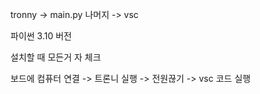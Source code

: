 tronny -> main.py
나머지 -> vsc

파이썬 3.10 버전

설치할 때 모든거 자 체크


보드에 컴퓨터 연결 -> 트론니 실행 -> 전원끊기 -> vsc 코드 실행 
